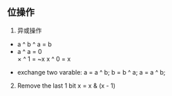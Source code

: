 ## 位操作 ##
1. 异或操作  
* a ^ b ^ a = b  
* a ^ a = 0  
× ^ 1 = ~x
x ^ 0 = x
 - exchange two varable:
    a = a ^ b;
    b = b ^ a;
    a = a ^ b;

2. Remove the last 1 bit
 x = x & (x - 1)
